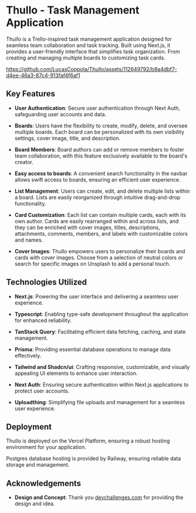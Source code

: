 # Thullo - Task Management Application

Thullo is a Trello-inspired task management application designed for seamless team collaboration and task tracking. Built using Next.js, it provides a user-friendly interface that simplifies task organization. From creating and managing multiple boards to customizing task cards.

https://github.com/LucasCoppola/Thullo/assets/112649792/b8a4dbf7-d4ee-46a3-87c4-913faf4f6af1



## Key Features

-   **User Authentication**: Secure user authentication through Next Auth, safeguarding user accounts and data.

-   **Boards**: Users have the flexibility to create, modify, delete, and oversee multiple boards. Each board can be personalized with its own visibility settings, cover image, title, and description.

-   **Board Members**: Board authors can add or remove members to foster team collaboration, with this feature exclusively available to the board's creator.

-   **Easy access to boards**: A convenient search functionality in the navbar allows swift access to boards, ensuring an efficient user experience.

-   **List Management**: Users can create, edit, and delete multiple lists within a board. Lists are easily reorganized through intuitive drag-and-drop functionality.

-   **Card Customization**: Each list can contain multiple cards, each with its own author. Cards are easily rearranged within and across lists, and they can be enriched with cover images, titles, descriptions, attachments, comments, members, and labels with customizable colors and names.

-   **Cover Images**: Thullo empowers users to personalize their boards and cards with cover images. Choose from a selection of neutral colors or search for specific images on Unsplash to add a personal touch.

## Technologies Utilized

-   **Next.js**: Powering the user interface and delivering a seamless user experience.

-   **Typescript**: Enabling type-safe development throughout the application for enhanced reliability.

-   **TanStack Query**: Facilitating efficient data fetching, caching, and state management.

-   **Prisma**: Providing essential database operations to manage data effectively.

-   **Tailwind and Shadcn/ui**: Crafting responsive, customizable, and visually appealing UI elements to enhance user interaction.

-   **Next Auth**: Ensuring secure authentication within Next.js applications to protect user accounts.

-   **Uploadthing**: Simplifying file uploads and management for a seamless user experience.

## Deployment

Thullo is deployed on the Vercel Platform, ensuring a robust hosting environment for your application.

Postgres database hosting is provided by Railway, ensuring reliable data storage and management.

## Acknowledgements

-   **Design and Concept**: Thank you [devchallenges.com](https://legacy.devchallenges.io/challenges/wP0LbGgEeKhpFHUpPpDh) for providing the design and idea.
